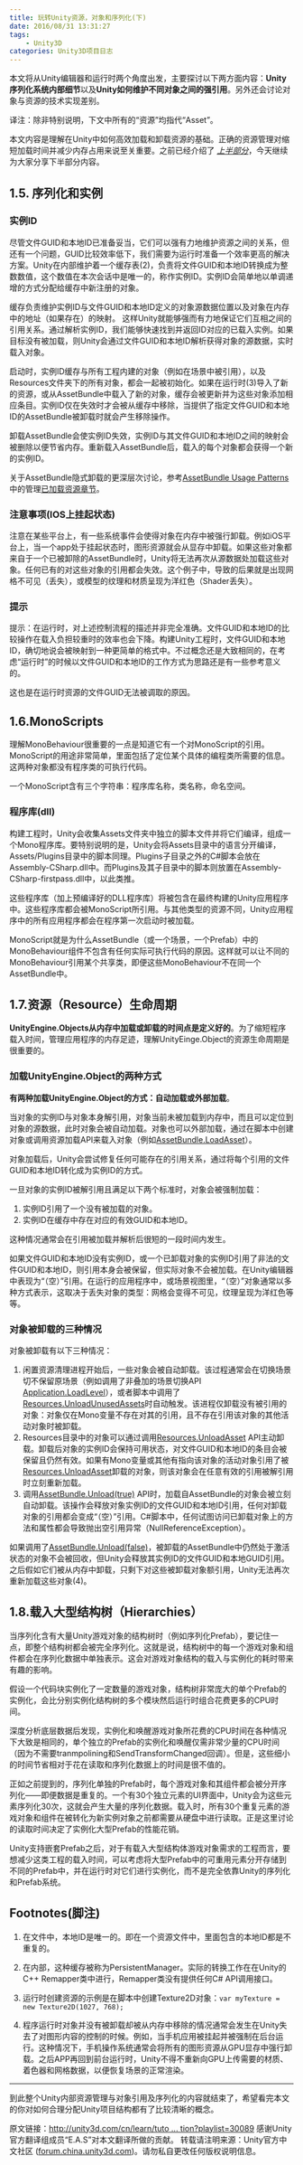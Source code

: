 ```yaml
---
title: 玩转Unity资源，对象和序列化(下)
date: 2016/08/31 13:31:27
tags: 
    - Unity3D
categories: Unity3D项目日志
---
```




本文将从Unity编辑器和运行时两个角度出发，主要探讨以下两方面内容：**Unity序列化系统内部细节**以及**Unity如何维护不同对象之间的强引用**。另外还会讨论对象与资源的技术实现差别。

译注：除非特别说明，下文中所有的“资源”均指代“Asset”。



本文内容是理解在Unity中如何高效加载和卸载资源的基础。正确的资源管理对缩短加载时间并减少内存占用来说至关重要。之前已经介绍了 *[上半部分](http://www.cnblogs.com/zhaoqingqing/p/5823927.html)*，今天继续为大家分享下半部分内容。

<!-- more -->

## 1.5. 序列化和实例

### 实例ID

尽管文件GUID和本地ID已准备妥当，它们可以强有力地维护资源之间的关系，但还有一个问题，GUID比较效率低下，我们需要为运行时准备一个效率更高的解决方案。Unity在内部维护着一个缓存表(2)，负责将文件GUID和本地ID转换成为整数数值，这个数值在本次会话中是唯一的，称作实例ID。实例ID会简单地以单调递增的方式分配给缓存中新注册的对象。



缓存负责维护实例ID与文件GUID和本地ID定义的对象源数据位置以及对象在内存中的地址（如果存在）的映射。 这样Unity就能够强而有力地保证它们互相之间的引用关系。通过解析实例ID，我们能够快速找到并返回ID对应的已载入实例。如果目标没有被加载，则Unity会通过文件GUID和本地ID解析获得对象的源数据，实时载入对象。



启动时，实例ID缓存与所有工程内建的对象（例如在场景中被引用），以及Resources文件夹下的所有对象，都会一起被初始化。如果在运行时(3)导入了新的资源，或从AssetBundle中载入了新的对象，缓存会被更新并为这些对象添加相应条目。实例ID仅在失效时才会被从缓存中移除，当提供了指定文件GUID和本地ID的AssetBundle被卸载时就会产生移除操作。



卸载AssetBundle会使实例ID失效，实例ID与其文件GUID和本地ID之间的映射会被删除以便节省内存。重新载入AssetBundle后，载入的每个对象都会获得一个新的实例ID。

关于AssetBundle隐式卸载的更深层次讨论，参考[AssetBundle Usage Patterns](https://unity3d.com/learn/tutorials/topics/best-practices/asset-bundle-usage-patterns)中的管理[已加载资源章节](https://unity3d.com/learn/tutorials/topics/best-practices/asset-bundle-usage-patterns#Managing_Loaded_Assets)。

### 注意事项(IOS上挂起状态)

注意在某些平台上，有一些系统事件会使得对象在内存中被强行卸载。例如iOS平台上，当一个app处于挂起状态时，图形资源就会从显存中卸载。如果这些对象都来自于一个已被卸除的AssetBundle时，Unity将无法再次从源数据处加载这些对象。任何已有的对这些对象的引用都会失效。这个例子中，导致的后果就是出现网格不可见（丢失），或模型的纹理和材质呈现为洋红色（Shader丢失）。

### 提示

提示：在运行时，对上述控制流程的描述并非完全准确。文件GUID和本地ID的比较操作在载入负担较重时的效率也会下降。构建Unity工程时，文件GUID和本地ID，确切地说会被映射到一种更简单的格式中。不过概念还是大致相同的，在考虑“运行时”的时候以文件GUID和本地ID的工作方式为思路还是有一些参考意义的。

这也是在运行时资源的文件GUID无法被调取的原因。

## 1.6.MonoScripts

理解MonoBehaviour很重要的一点是知道它有一个对MonoScript的引用。MonoScript的用途非常简单，里面包括了定位某个具体的编程类所需要的信息。这两种对象都没有程序类的可执行代码。



一个MonoScript含有三个字符串：程序库名称，类名称，命名空间。

### 程序库(dll)

构建工程时，Unity会收集Assets文件夹中独立的脚本文件并将它们编译，组成一个Mono程序库。要特别说明的是，Unity会将Assets目录中的语言分开编译，Assets/Plugins目录中的脚本同理。Plugins子目录之外的C#脚本会放在Assembly-CSharp.dll中。而Plugins及其子目录中的脚本则放置在Assembly-CSharp-firstpass.dll中，以此类推。



这些程序库（加上预编译好的DLL程序库）将被包含在最终构建的Unity应用程序中。这些程序库都会被MonoScript所引用。与其他类型的资源不同，Unity应用程序中的所有应用程序都会在程序第一次启动时被加载。



MonoScript就是为什么AssetBundle（或一个场景，一个Prefab）中的MonoBehaviour组件不包含有任何实际可执行代码的原因。这样就可以让不同的MonoBehaviour引用某个共享类，即便这些MonoBehaviour不在同一个AssetBundle中。

## 1.7.资源（Resource）生命周期

**UnityEngine.Objects从内存中加载或卸载的时间点是定义好的**。为了缩短程序载入时间，管理应用程序的内存足迹，理解UnityEinge.Object的资源生命周期是很重要的。

### 加载UnityEngine.Object的两种方式

**有两种加载UnityEngine.Object的方式：自动加载或外部加载**。

当对象的实例ID与对象本身解引用，对象当前未被加载到内存中，而且可以定位到对象的源数据，此时对象会被自动加载。对象也可以外部加载，通过在脚本中创建对象或调用资源加载API来载入对象（例如[AssetBundle.LoadAsset](http://docs.unity3d.com/ScriptReference/AssetBundle.LoadAsset.html?_ga=1.182882597.2098911022.1464579255)）。

对象加载后，Unity会尝试修复任何可能存在的引用关系，通过将每个引用的文件GUID和本地ID转化成为实例ID的方式。

一旦对象的实例ID被解引用且满足以下两个标准时，对象会被强制加载：

1. 实例ID引用了一个没有被加载的对象。
2. 实例ID在缓存中存在对应的有效GUID和本地ID。



这种情况通常会在引用被加载并解析后很短的一段时间内发生。

如果文件GUID和本地ID没有实例ID，或一个已卸载对象的实例ID引用了非法的文件GUID和本地ID，则引用本身会被保留，但实际对象不会被加载。在Unity编辑器中表现为“（空）”引用。在运行的应用程序中，或场景视图里，“（空）”对象通常以多种方式表示，这取决于丢失对象的类型：网格会变得不可见，纹理呈现为洋红色等等。

### 对象被卸载的三种情况

对象被卸载有以下三种情况：

1. 闲置资源清理进程开始后，一些对象会被自动卸载。该过程通常会在切换场景切不保留原场景（例如调用了非叠加的场景切换API [Application.LoadLevel](http://docs.unity3d.com/ScriptReference/Application.LoadLevel.html?_ga=1.216561301.2098911022.1464579255)），或者脚本中调用了[Resources.UnloadUnusedAssets](http://docs.unity3d.com/ScriptReference/Resources.UnloadUnusedAssets.html?_ga=1.216561301.2098911022.1464579255)时自动触发。该进程仅卸载没有被引用的对象：对象仅在Mono变量不存在对其的引用，且不存在引用该对象的其他活动对象时被卸载。
2. Resources目录中的对象可以通过调用[Resources.UnloadAsset](http://docs.unity3d.com/ScriptReference/Resources.UnloadAsset.html?_ga=1.216561301.2098911022.1464579255) API主动卸载。卸载后对象的实例ID会保持可用状态，对文件GUID和本地ID的条目会被保留且仍然有效。如果有Mono变量或其他有指向该对象的活动对象引用了被[Resources.UnloadAsset](http://docs.unity3d.com/ScriptReference/Resources.UnloadAsset.html?_ga=1.246716935.2098911022.1464579255)卸载的对象，则该对象会在任意有效的引用被解引用时立刻重新加载。
3. 调用[AssetBundle.Unload(true)](http://docs.unity3d.com/ScriptReference/AssetBundle.Unload.html?_ga=1.246716935.2098911022.1464579255) API时，加载自AssetBundle的对象会被立刻自动卸载。该操作会释放对象实例ID的文件GUID和本地ID引用，任何对卸载对象的引用都会变成“（空）”引用。C#脚本中，任何试图访问已卸载对象上的方法和属性都会导致抛出空引用异常（NullReferenceException）。

如果调用了[AssetBundle.Unload(false)](http://docs.unity3d.com/ScriptReference/AssetBundle.Unload.html?_ga=1.142447025.2098911022.1464579255)，被卸载的AssetBundle中仍然处于激活状态的对象不会被回收，但Unity会释放其实例ID的文件GUID和本地GUID引用。之后假如它们被从内存中卸载，只剩下对这些被卸载对象额引用，Unity无法再次重新加载这些对象(4)。

## 1.8.载入大型结构树（Hierarchies）

当序列化含有大量Unity游戏对象的结构树时（例如序列化Prefab），要记住一点，即整个结构树都会被完全序列化。这就是说，结构树中的每一个游戏对象和组件都会在序列化数据中单独表示。这会对游戏对象结构的载入与实例化的耗时带来有趣的影响。


假设一个代码块实例化了一定数量的游戏对象，结构树非常庞大的单个Prefab的实例化，会比分别实例化结构树的多个模块然后运行时组合花费更多的CPU时间。



深度分析底层数据后发现，实例化和唤醒游戏对象所花费的CPU时间在各种情况下大致是相同的，单个独立的Prefab的实例化和唤醒仅需非常少量的CPU时间（因为不需要tranmpolining和SendTransformChanged回调）。但是，这些细小的时间节省相对于花在读取和序列化数据上的时间是很不值的。



正如之前提到的，序列化单独的Prefab时，每个游戏对象和其组件都会被分开序列化——即便数据是重复的。一个有30个独立元素的UI界面中，Unity会为这些元素序列化30次，这就会产生大量的序列化数据。载入时，所有30个重复元素的游戏对象和组件在被转化为新实例对象之前都需要从硬盘中进行读取。正是这里讨论的读取时间决定了实例化大型Prefab的性能花销。



Unity支持嵌套Prefab之后，对于有载入大型结构体游戏对象需求的工程而言，要想减少这类工程的载入时间，可以考虑将大型Prefab中的可重用元素分开存储到不同的Prefab中，并在运行时对它们进行实例化，而不是完全依靠Unity的序列化和Prefab系统。

## Footnotes(脚注)

1. 在文件中，本地ID是唯一的。即在一个资源文件中，里面包含的本地ID都是不重复的。

2. 在内部，这种缓存被称为PersistentManager。实际的转换工作在在Unity的C++ Remapper类中进行，Remapper类没有提供任何C# API调用接口。

3. 运行时创建资源的示例是在脚本中创建Texture2D对象：`var myTexture = new Texture2D(1027, 768);`

4. 程序运行时对象并没有被卸载却被从内存中移除的情况通常会发生在Unity失去了对图形内容的控制的时候。例如，当手机应用被挂起并被强制在后台运行。这种情况下，手机操作系统通常会将所有的图形资源从GPU显存中强行卸载。之后APP再回到前台运行时，Unity不得不重新向GPU上传需要的材质、着色器和网格数据，以便恢复场景的正常渲染。


------

到此整个Unity内部资源管理与对象引用及序列化的内容就结束了，希望看完本文的你对如何合理分配Unity项目结构都有了比较清晰的概念。

原文链接：[http://unity3d.com/cn/learn/tuto ... tion?playlist=30089](http://unity3d.com/cn/learn/tutorials/topics/best-practices/assets-objects-and-serialization?playlist=30089)
感谢Unity官方翻译组成员“E.A.S”对本文翻译所做的贡献。
转载请注明来源：Unity官方中文社区 ([forum.china.unity3d.com](http://forum.china.unity3d.com/thread-20129-1-1.html))。请勿私自更改任何版权说明信息。





